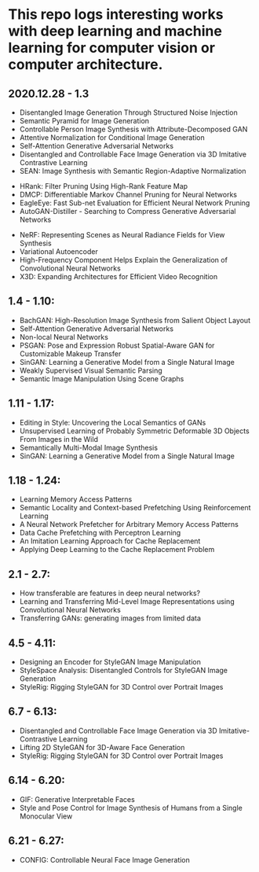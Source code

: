 # This repo logs interesting works with deep learning and machine learning for computer vision or computer architecture.  

## 2020.12.28 - 1.3
* Disentangled Image Generation Through Structured Noise Injection
* Semantic Pyramid for Image Generation
* Controllable Person Image Synthesis with Attribute-Decomposed GAN
* Attentive Normalization for Conditional Image Generation
* Self-Attention Generative Adversarial Networks
* Disentangled and Controllable Face Image Generation via 3D Imitative Contrastive Learning
* SEAN: Image Synthesis with Semantic Region-Adaptive Normalization
<!-- -->
* HRank: Filter Pruning Using High-Rank Feature Map
* DMCP: Differentiable Markov Channel Pruning for Neural Networks
* EagleEye: Fast Sub-net Evaluation for Efficient Neural Network Pruning
* AutoGAN-Distiller - Searching to Compress Generative Adversarial Networks
<!-- -->
* NeRF: Representing Scenes as Neural Radiance Fields for View Synthesis
* Variational Autoencoder
* High-Frequency Component Helps Explain the Generalization of Convolutional Neural Networks
* X3D: Expanding Architectures for Efficient Video Recognition	

## 1.4 - 1.10:
* BachGAN: High-Resolution Image Synthesis from Salient Object Layout
* Self-Attention Generative Adversarial Networks
* Non-local Neural Networks
* PSGAN: Pose and Expression Robust Spatial-Aware GAN for Customizable Makeup Transfer
* SinGAN: Learning a Generative Model from a Single Natural Image
* Weakly Supervised Visual Semantic Parsing	
* Semantic Image Manipulation Using Scene Graphs	

## 1.11 - 1.17:
* Editing in Style: Uncovering the Local Semantics of GANs
* Unsupervised Learning of Probably Symmetric Deformable 3D Objects From Images in the Wild
* Semantically Multi-Modal Image Synthesis	
* SinGAN: Learning a Generative Model from a Single Natural Image

## 1.18 - 1.24:
* Learning Memory Access Patterns
* Semantic Locality and Context-based Prefetching Using Reinforcement Learning
* A Neural Network Prefetcher for Arbitrary Memory Access Patterns
* Data Cache Prefetching with Perceptron Learning
* An Imitation Learning Approach for Cache Replacement
* Applying Deep Learning to the Cache Replacement Problem

## 2.1 - 2.7:
* How transferable are features in deep neural networks?
* Learning and Transferring Mid-Level Image Representations using Convolutional Neural Networks
* Transferring GANs: generating images from limited data

## 4.5 - 4.11:
* Designing an Encoder for StyleGAN Image Manipulation
* StyleSpace Analysis: Disentangled Controls for StyleGAN Image Generation
* StyleRig: Rigging StyleGAN for 3D Control over Portrait Images

## 6.7 - 6.13:
* Disentangled and Controllable Face Image Generation via 3D Imitative-Contrastive Learning
* Lifting 2D StyleGAN for 3D-Aware Face Generation
* StyleRig: Rigging StyleGAN for 3D Control over Portrait Images

## 6.14 - 6.20:
* GIF: Generative Interpretable Faces
* Style and Pose Control for Image Synthesis of Humans from a Single Monocular View

## 6.21 - 6.27:
* CONFIG: Controllable Neural Face Image Generation
